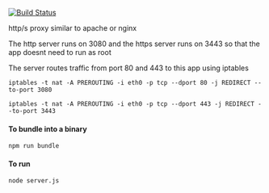 [![Build Status](https://travis-ci.com/mike-seagull/http-prauksy.svg?branch=master)](https://travis-ci.com/mike-seagull/http-prauksy)  
<p>http/s proxy similar to apache or nginx</p>
<p>The http server runs on 3080 and the https server runs on 3443 so that the app doesnt need to run as root</p>
<p>The server routes traffic from port 80 and 443 to this app using iptables</p>
<p><code>iptables -t nat -A PREROUTING -i eth0 -p tcp --dport 80 -j REDIRECT --to-port 3080</code></p>
<p><code>iptables -t nat -A PREROUTING -i eth0 -p tcp --dport 443 -j REDIRECT --to-port 3443</code></p>
<h4>To bundle into a binary</h4>
<code>npm run bundle</code>
<h4>To run</h4>
<code>node server.js</code>

